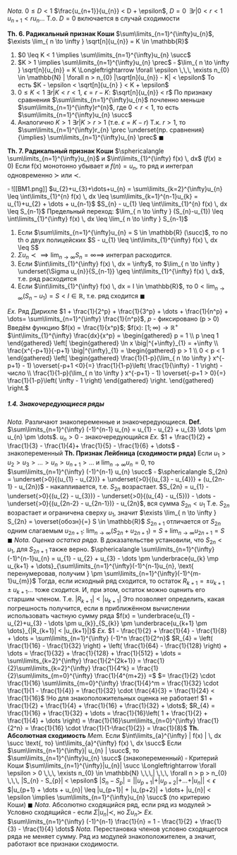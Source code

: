 *Nota.* $0 \leq D < 1$
$\frac{u_{n+1}}{u_{n}} < D + \epsilon$, $D = 0 \,\,\, \exists r | 0 < r < 1 \,\,\, u_{n+1} < ru_{n} \dots$
Т.о. $D = 0$ включается в случай сходимости

**Th. 6. Радикальный признак Коши**
$\sum\limits_{n=1}^{\infty}u_{n}$, $\exists \lim_{ n \to \infty } \sqrt[n]{u_{n}} = K \in \mathbb{R}$
1) $0 \leq K < 1 \implies \sum\limits_{n=1}^{\infty}u_{n} \succ$
2) $K > 1 \implies \sum\limits_{n=1}^{\infty}u_{n} \prec$
$\square$
$\lim_{ n \to \infty } \sqrt[n]{u_{n}} = K \Longleftrightarrow \forall \epsilon \,\,\, \exists n_{0} \in \mathbb{N} | \forall n > n_{0} |\sqrt[n]{u_{n}} - K| < \epsilon$
То есть $K - \epsilon < \sqrt[n]{u_{n} } < K + \epsilon$
1) $0 \leq K < 1$ $\exists r | K < r < 1, \,\, \epsilon = r-K:$ $\sqrt[n]{u_{n}} < r$
	По признаку сравнения $\sum\limits_{n=1}^{\infty}u_{n}$ почленно меньше $\sum\limits_{n=1}^{\infty}r^{n}$, где $0 < r < 1$, то есть $\sum\limits_{n=1}^{\infty}u_{n} \succ$
2) Аналогично $K > 1 \,\, \exists r | K > r > 1$ (т.е. $\epsilon = K-r$)
	Т.к. $r > 1$, то $\sum\limits_{n=1}^{\infty}r_{n} \prec \underset{пр. сравнения}{\implies} \sum\limits_{n=1}^{\infty}u_{n} \prec$
$\blacksquare$

**Th. 7. Радикальный признак Коши**
$\sphericalangle \sum\limits_{n=1}^{\infty}u_{n}$ и $\int\limits_{1}^{\infty} f(x) \, dx$ $(f(x) \geq 0)$
Если f(x) монотонно убывает и $f(n) =u_{n}$, то ряд и интеграл одновременно $\succ$ или $\prec$.

$\square$
![[ВМ1.png]]
$u_{2}+u_{3}+\dots+u_{n} = \sum\limits_{k=2}^{\infty}u_{n} \leq \int\limits_{1}^{n} f(x) \, dx \leq \sum\limits_{k=1}^{n-1}u_{k} = u_{1}+u_{2} + \dots + u_{n-1}$
$S_{n} - u_{1} \leq \int\limits_{1}^{n} f(x) \, dx \leq S_{n-1}$
Предельный переход:
$\lim_{ n \to \infty } (S_{n}-u_{1}) \leq \int\limits_{1}^{\infty} f(x) \, dx \leq \lim_{ n \to \infty } S_{n-1}$
1) Если $\sum\limits_{n=1}^{\infty}u_{n} = S \in \mathbb{R} (\succ)$, то по th о двух полицейских $S - u_{1} \leq \int\limits_{1}^{\infty} f(x) \, dx \leq S$
2) $\Sigma u_{n} \prec \implies \lim_{ n \to \infty } S_{n} = \infty \implies$ интеграл расходится.
3) Если $\int\limits_{1}^{\infty} f(x) \, dx = \infty$, то $\lim_{ n \to \infty } \underset{\Sigma u_{n}}{S_{n-1}} \geq \int\limits_{1}^{\infty} f(x) \, dx$, т.е. ряд расходится
4) Если $\int\limits_{1}^{\infty} f(x) \, dx = I \in \mathbb{R}$, то $0 < \lim_{ n \to \infty } (S_{n} - u_{1}) = S < I \in \mathbb{R}$, т.е. ряд сходится
$\blacksquare$

*Ex.* Ряд Дирихле
$1 + \frac{1}{2^p} + \frac{1}{3^p} + \dots + \frac{1}{n^p} + \dots= \sum\limits_{n=1}^{\infty} \frac{1}{n^p}$, $p$ - фиксировано (p > 0)
Введём функцию $f(x) = \frac{1}{x^p}$; $f(x): $[ 1;\infty) \to \mathbb{R}^+$
$\int\limits_{1}^{\infty} \frac{dx}{x^p}  = \begin{gathered} p = 1 \\ p \neq 1 \end{gathered} \left[ \begin{gathered} \ln x \big|^{+\infty}_{1} = +\infty \\ \frac{x^{-p+1}}{-p+1} \big|^{\infty}_{1} = \begin{gathered} p > 1 \\ 0 < p < 1 \end{gathered} \left[ \begin{gathered} \frac{1}{1-p}(\lim_{ n \to \infty } x^{-p+1} - 1) \overset{-p+1 <0}{=} \frac{1}{1-p}\left( \frac{1}{\infty} - 1 \right) - число \\  \frac{1}{1-p}(\lim_{ n \to \infty } x^{-p+1} - 1) \overset{-p+1 > 0}{=} \frac{1}{1-p}\left( \infty - 1 \right) \end{gathered} \right. \end{gathered} \right.$
##### 1.4. Знакочередующиеся ряды
*Nota.* Различают знакопеременные и знакочередующиеся.
**Def.** $\sum\limits_{n=1}^{\infty} (-1)^{n-1} u_{n} = u_{1} - u_{2} + u_{3} \dots \pm u_{n} \pm \dots$. $u_{n} >0$ - знакочередующийся
*Ex.* $1 + \frac{1}{2} + \frac{1}{3} - \frac{1}{4}+ \frac{1}{5} - \frac{1}{6} + \dots$ - знакопеременный
**Th. Признак Лейбница (сходимости ряда)**
Если $u_{1} > u_{2} > u_{3} > \dots > u_{n} > u_{n+1} > \dots$ и $\lim_{ n \to \infty }u_{n} = 0$, то $\sum\limits_{n=1}^{\infty} (-1)^{n-1} u_{n} \succ$
$\square$
$\sphericalangle S_{2n} = \underset{>0}{(u_{1} - u_{2})} + \underset{>0}{(u_{3} - u_{4})} + (u_{2n-1} - u_{2n})$ - накапливается, т.е. $S_{2n}$ возрастает.
$S_{2n} = u_{1} - \underset{>0}{(u_{2} - u_{3})} - \underset{>0}{(u_{4} - u_{5})} - \dots - \underset{>0}{(u_{2n-2} - u_{2n-1})} - u_{2n}$, вся сумма $S_{2n} < u_{1}$
Т.е. $S_{2n}$ возрастает и ограничена сверху $u_{1}$, значит $\exists \lim_{ n \to \infty } S_{2n} = \overset{обозн}{=} S \in \mathbb{R}$
$S_{2n+1}$ отличается от $S_{2n}$ одним слагаемым $u_{2n+1}$: $\lim_{ n \to \infty } (S_{2n} + u_{2n+1}) = S + \lim_{ n \to \infty } u_{2n+1} = S$
$\blacksquare$
*Nota. Оценка остатка ряда.*
В доказательстве установили, что $S_{2n} < u_{1}$, для $S_{2n+1}$ также верно.
$\sphericalangle \sum\limits_{n=1}^{\infty} (-1)^{n-1}u_{n} = u_{1} - u_{2} + u_{3} - \dots \pm \underbrace{u_{k} \mp u_{k+1} + \dots}_{\sum\limits_{n=1}^{\infty}(-1)^{n-1}u_{n}, \text{ перенумеровав, получим } \pm \sum\limits_{n=1}^{\infty}(-1)^{m-1}u_{m}}$
Тогда, если исходный ряд сходится, то остаток $R_{k+1} = \pm u_{k+1} \pm u_{k+1} \dots$ тоже сходится.
И, при этом, остаток можно оценить его старшим членом.
Т.е. $| R_{k+1}| < | u_{k+1} |$
Это позволяет определить, какая погрешность получится, если в приближённом вычислении использовать частную сумму ряда
$f(x) = \underbrace{u_{1} - u_{2}+u_{3} - \dots \pm u_{k}}_{S_{k}} \pm \underbrace{u_{k+1} \pm \dots}_{|R_{k+1}| < |u_{k+1}|}$
*Ex.* $1 - \frac{1}{2} + \frac{1}{4} - \frac{1}{8} + \dots = \sum\limits_{n=1}^{\infty} (-1)^n \frac{1}{2^n}$
$R_{4} = \left( \frac{1}{16} - \frac{1}{32} \right) + \left( \frac{1}{64} - \frac{1}{128} \right) + \dots = \frac{1}{32} + \frac{1}{128} + \frac{1}{512} + \dots = \sum\limits_{k=2}^{\infty} \frac{1}{2^{2k+1}} = \frac{1}{2}\sum\limits_{k=2}^{\infty} \frac{1}{4^k} = \frac{1}{2}\sum\limits_{m=0}^{\infty} \frac{1}{4^{m+2}} =$
$= \frac{1}{2} \cdot \frac{1}{16} \sum\limits_{m=0}^{\infty} \frac{1}{4}^m = \frac{1}{32} \cdot \frac{1}{1 - \frac{1}{4}} = \frac{1}{32} \cdot \frac{4}{3} = \frac{1}{24} < \frac{1}{16}$
!Но для знакоположительных оценка не работает!
$1 + \frac{1}{2} + \frac{1}{4} + \frac{1}{16} + \frac{1}{32} + \dots$; $R_{4} = \frac{1}{16} + \frac{1}{32} + \dots = \frac{1}{16}\left( 1 + \frac{1}{2} + \frac{1}{4} + \dots \right) = \frac{1}{16}\sum\limits_{n=0}^{\infty} \frac{1}{2^n} = \frac{1}{16} \cdot \frac{1}{1-\frac{1}{2}} = \frac{1}{8}$
**Th. Абсолютная сходимость**
*Mem.* Если $\int\limits_{a}^{\infty} | f(x) | \, dx \succ \text{, то} \int\limits_{a}^{\infty} f(x) \, dx \succ$
Если $\sum\limits_{n=1}^{\infty}| u_{n} | \succ$, то $\sum\limits_{n=1}^{\infty}u_{n} \succ$ (знакопеременный)
$\square$ Критерий Коши
$\sum\limits_{n=1}^{\infty}|u_{n}| \succ \Longleftrightarrow \forall \epsilon > 0 \,\,\, \exists n_{0} \in \mathbb{N} \,\,\,| \,\,\, \forall n > p > n_{0} \,\,\, |S_{n} - S_{p}| < \epsilon$
$|S_{n} - S_{p} | = | |u_{p+1}| + |u_{p+2}| + \dots + |u_{n}|| < \epsilon$
$|u_{p+1} + \dots + u_{n}| \leq |u_{p+1}| + |u_{p+2}| + \dots+ |u_{n}| < \epsilon \implies \sum\limits_{n=1}^{\infty}u_{n} \succ$ (по критерию Коши)
$\blacksquare$
*Nota.* Абсолютно сходящийся ряд, если ряд из модулей $\succ$
Условно сходящийся - если $\Sigma|u_{n}| \prec$, но $\Sigma u_{n} \succ$
*Ex.* $\sum\limits_{n=1}^{\infty} (-1)^{n-1} \frac{1}{n} = 1 - \frac{1}{2} + \frac{1}{3} - \frac{1}{4} \dots$
*Nota.* Перестановка членов условно сходящегося ряда не меняет сумму. 
Ряд из модулей знакоположителен, а значит, работают все признаки сходимости.
